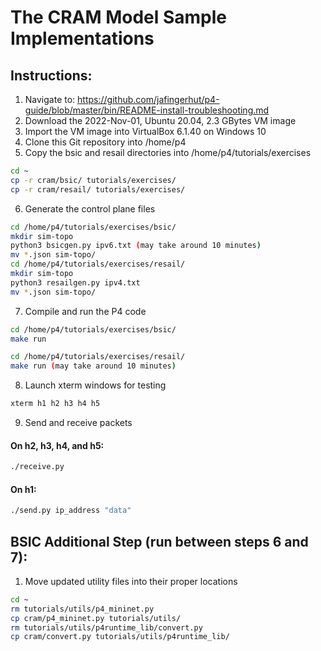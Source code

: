 # The CRAM Model Sample Implementations

## Instructions:
1. Navigate to: https://github.com/jafingerhut/p4-guide/blob/master/bin/README-install-troubleshooting.md
2. Download the 2022-Nov-01, Ubuntu 20.04, 2.3 GBytes VM image
3. Import the VM image into VirtualBox 6.1.40 on Windows 10
4. Clone this Git repository into /home/p4
5. Copy the bsic and resail directories into /home/p4/tutorials/exercises
```bash
cd ~
cp -r cram/bsic/ tutorials/exercises/
cp -r cram/resail/ tutorials/exercises/
```
6. Generate the control plane files
```bash
cd /home/p4/tutorials/exercises/bsic/
mkdir sim-topo
python3 bsicgen.py ipv6.txt (may take around 10 minutes)
mv *.json sim-topo/
cd /home/p4/tutorials/exercises/resail/
mkdir sim-topo
python3 resailgen.py ipv4.txt
mv *.json sim-topo/
```
7. Compile and run the P4 code
```bash
cd /home/p4/tutorials/exercises/bsic/
make run
```
```bash
cd /home/p4/tutorials/exercises/resail/
make run (may take around 10 minutes)
```
8. Launch xterm windows for testing
```bash
xterm h1 h2 h3 h4 h5
```
9. Send and receive packets
#### On h2, h3, h4, and h5:
```bash
./receive.py
```
#### On h1:
```bash
./send.py ip_address "data"
```

## BSIC Additional Step (run between steps 6 and 7):
1. Move updated utility files into their proper locations
```bash
cd ~
rm tutorials/utils/p4_mininet.py
cp cram/p4_mininet.py tutorials/utils/
rm tutorials/utils/p4runtime_lib/convert.py
cp cram/convert.py tutorials/utils/p4runtime_lib/
```
